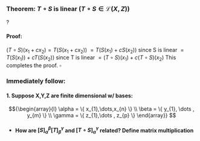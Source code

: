 ### Theorem: $T \circ S$ is linear $(T \circ S \in \mathcal{L}(X,Z))$
?
#### Proof:
$(T \circ S)(x_{1}+cx_{2})=T(S(x_{1}+cx_{2}))$
$= T(S(x_{1})+cS(x_{2}))$ since S is linear
$= T(S(x_{1}))+cT(S(x_{2}))$ since T is linear
$= (T \circ S)(x_{1})+c(T \circ S)(x_{2})$
This completes the proof. $\square$
### Immediately follow:
#### 1. Suppose X,Y,Z are finite dimensional w/ bases:
$${\begin{array}{l}
\alpha = \{ x_{1},\dots,x_{n} \} \\
\beta = \{ y_{1}, \dots , y_{m} \} \\
\gamma = \{ z_{1},\dots , z_{p} \}
\end{array}}
$$
- #### How are $[S]_{\alpha}^\beta[T]_{\beta}^\gamma$ and $[T \circ S]_{\alpha}^\gamma$ related? Define matrix multiplication
<!--SR:!2025-08-19,4,270-->
